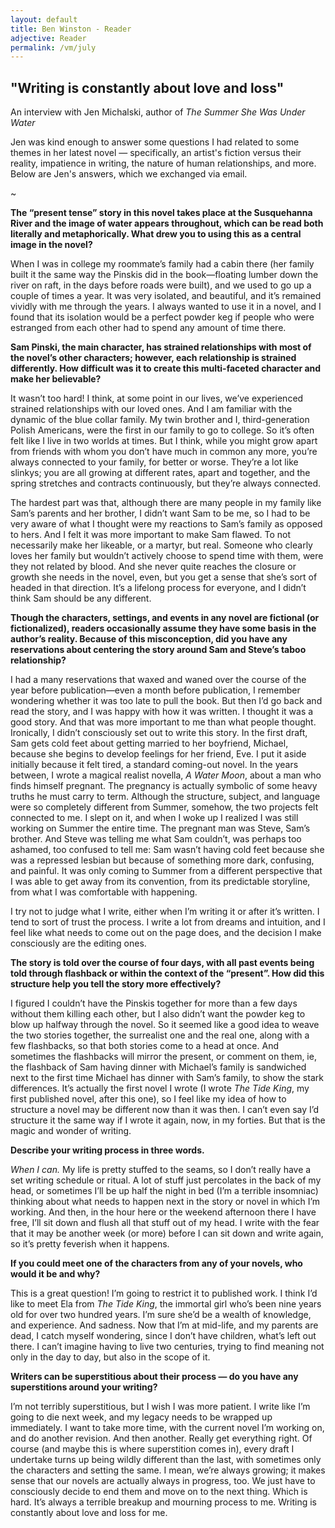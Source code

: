 ```yaml
---
layout: default
title: Ben Winston - Reader
adjective: Reader
permalink: /vm/july
---
```


## "Writing is constantly about love and loss"

An interview with Jen Michalski, author of *The Summer She Was Under Water*

Jen was kind enough to answer some questions I had related to some themes in her latest novel — specifically, an artist's fiction versus their reality, impatience in writing, the nature of human relationships, and more. Below are Jen's answers, which we exchanged via email.

~

**The “present tense” story in this novel takes place at the Susquehanna River and the image of water appears throughout, which can be read both literally and metaphorically. What drew you to using this as a central image in the novel?**

When I was in college my roommate’s family had a cabin there (her family built it the same way the Pinskis did in the book—floating lumber down the river on raft, in the days before roads were built), and we used to go up a couple of times a year. It was very isolated, and beautiful, and it’s remained vividly with me through the years. I always wanted to use it in a novel, and I found that its isolation would be a perfect powder keg if people who were estranged from each other had to spend any amount of time there.

**Sam Pinski, the main character, has strained relationships with most of the novel’s other characters; however, each relationship is strained differently. How difficult was it to create this multi-faceted character and make her believable?**

It wasn’t too hard! I think, at some point in our lives, we’ve experienced strained relationships with our loved ones. And I am familiar with the dynamic of the blue collar family. My twin brother and I, third-generation Polish Americans, were the first in our family to go to college. So it’s often felt like I live in two worlds at times. But I think, while you might grow apart from friends with whom you don’t have much in common any more, you’re always connected to your family, for better or worse. They’re a lot like slinkys; you are all growing at different rates, apart and together, and the spring stretches and contracts continuously, but they’re always connected.

The hardest part was that, although there are many people in my family like Sam’s parents and her brother, I didn’t want Sam to be me, so I had to be very aware of what I thought were my reactions to Sam’s family as opposed to hers. And I felt it was more important to make Sam flawed. To not necessarily make her likeable, or a martyr, but real. Someone who clearly loves her family but wouldn’t actively choose to spend time with them, were they not related by blood. And she never quite reaches the closure or growth she needs in the novel, even, but you get a sense that she’s sort of headed in that direction. It’s a lifelong process for everyone, and I didn’t think Sam should be any different.

**Though the characters, settings, and events in any novel are fictional (or fictionalized), readers occasionally assume they have some basis in the author’s reality. Because of this misconception, did you have any reservations about centering the story around Sam and Steve’s taboo relationship?**

I had a many reservations that waxed and waned over the course of the year before publication—even a month before publication, I remember wondering whether it was too late to pull the book. But then I’d go back and read the story, and I was happy with how it was written. I thought it was a good story. And that was more important to me than what people thought. Ironically, I didn’t consciously set out to write this story. In the first draft, Sam gets cold feet about getting married to her boyfriend, Michael, because she begins to develop feelings for her friend, Eve. I put it aside initially because it felt tired, a standard coming-out novel. In the years between, I wrote a magical realist novella, *A Water Moon*, about a man who finds himself pregnant. The pregnancy is actually symbolic of some heavy truths he must carry to term. Although the structure, subject, and language were so completely different from Summer, somehow, the two projects felt connected to me. I slept on it, and when I woke up I realized I was still working on Summer the entire time. The pregnant man was Steve, Sam’s brother. And Steve was telling me what Sam couldn’t, was perhaps too ashamed, too confused to tell me: Sam wasn’t having cold feet because she was a repressed lesbian but because of something more dark, confusing, and painful. It was only coming to Summer from a different perspective that I was able to get away from its convention, from its predictable storyline, from what I was comfortable with happening.

I try not to judge what I write, either when I’m writing it or after it’s written. I tend to sort of trust the process. I write a lot from dreams and intuition, and I feel like what needs to come out on the page does, and the decision I make consciously are the editing ones.

**The story is told over the course of four days, with all past events being told through flashback or within the context of the “present”. How did this structure help you tell the story more effectively?**

I figured I couldn’t have the Pinskis together for more than a few days without them killing each other, but I also didn’t want the powder keg to blow up halfway through the novel. So it seemed like a good idea to weave the two stories together, the surrealist one and the real one, along with a few flashbacks, so that both stories come to a head at once. And sometimes the flashbacks will mirror the present, or comment on them, ie, the flashback of Sam having dinner with Michael’s family is sandwiched next to the first time Michael has dinner with Sam’s family, to show the stark differences. It’s actually the first novel I wrote (I wrote *The Tide King*, my first published novel, after this one), so I feel like my idea of how to structure a novel may be different now than it was then. I can’t even say I’d structure it the same way if I wrote it again, now, in my forties. But that is the magic and wonder of writing.

**Describe your writing process in three words.**

*When I can.* My life is pretty stuffed to the seams, so I don’t really have a set writing schedule or ritual. A lot of stuff just percolates in the back of my head, or sometimes I’ll be up half the night in bed (I’m a terrible insomniac) thinking about what needs to happen next in the story or novel in which I’m working. And then, in the hour here or the weekend afternoon there I have free, I’ll sit down and flush all that stuff out of my head. I write with the fear that it may be another week (or more) before I can sit down and write again, so it’s pretty feverish when it happens.

**If you could meet one of the characters from any of your novels, who would it be and why?**

This is a great question! I’m going to restrict it to published work. I think I’d like to meet Ela from *The Tide King*, the immortal girl who’s been nine years old for over two hundred years. I’m sure she’d be a wealth of knowledge, and experience. And sadness. Now that I’m at mid-life, and my parents are dead, I catch myself wondering, since I don’t have children, what’s left out there. I can’t imagine having to live two centuries, trying to find meaning not only in the day to day, but also in the scope of it.

**Writers can be superstitious about their process — do you have any superstitions around your writing?**

I’m not terribly superstitious, but I wish I was more patient. I write like I’m going to die next week, and my legacy needs to be wrapped up immediately. I want to take more time, with the current novel I’m working on, and do another revision. And then another. Really get everything right. Of course (and maybe this is where superstition comes in), every draft I undertake turns up being wildly different than the last, with sometimes only the characters and setting the same. I mean, we’re always growing; it makes sense that our novels are actually always in progress, too. We just have to consciously decide to end them and move on to the next thing. Which is hard. It’s always a terrible breakup and mourning process to me. Writing is constantly about love and loss for me.
